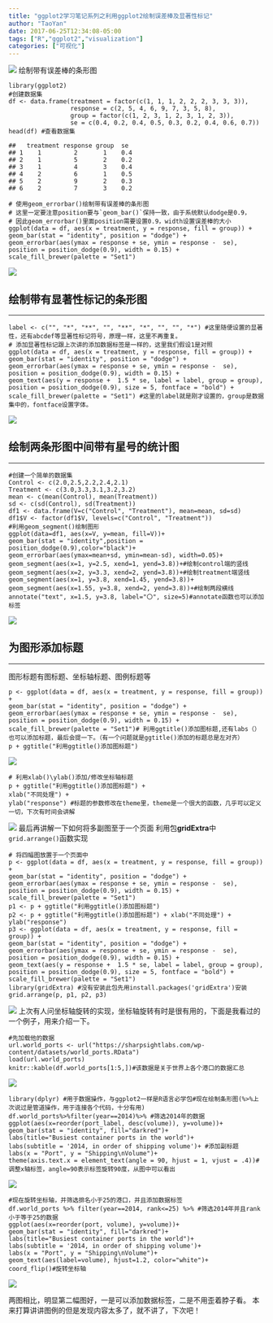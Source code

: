 ```yaml
---
title: "ggplot2学习笔记系列之利用ggplot2绘制误差棒及显著性标记"
author: "TaoYan"
date: 2017-06-25T12:34:08-05:00
tags: ["R","ggplot2","visualization"]
categories: ["可视化"]
---
```


![](https://upload-images.jianshu.io/upload_images/2084719-46b1e37462ac6440.png?imageMogr2/auto-orient/strip%7CimageView2/2/w/1240)
绘制带有误差棒的条形图

<!--more-->

```
library(ggplot2)
#创建数据集
df <- data.frame(treatment = factor(c(1, 1, 1, 2, 2, 2, 3, 3, 3)), 
                 response = c(2, 5, 4, 6, 9, 7, 3, 5, 8), 
                 group = factor(c(1, 2, 3, 1, 2, 3, 1, 2, 3)), 
                 se = c(0.4, 0.2, 0.4, 0.5, 0.3, 0.2, 0.4, 0.6, 0.7))
head(df) #查看数据集

##   treatment response group  se
## 1    1         2       1    0.4
## 2    1         5       2    0.2
## 3    1         4       3    0.4
## 4    2         6       1    0.5
## 5    2         9       2    0.3
## 6    2         7       3    0.2
```
```
# 使用geom_errorbar()绘制带有误差棒的条形图
# 这里一定要注意position要与`geom_bar()`保持一致，由于系统默认dodge是0.9，
# 因此geom_errorbar()里面position需要设置0.9，width设置误差棒的大小
ggplot(data = df, aes(x = treatment, y = response, fill = group)) + 
geom_bar(stat = "identity", position = "dodge") + 
geom_errorbar(aes(ymax = response + se, ymin = response -  se), 
position = position_dodge(0.9), width = 0.15) + 
scale_fill_brewer(palette = "Set1")
```
![](https://upload-images.jianshu.io/upload_images/2084719-0d1a0cc2f8ac5129.png?imageMogr2/auto-orient/strip%7CimageView2/2/w/1240)

## 绘制带有显著性标记的条形图
------------------------
```
label <- c("", "*", "**", "", "**", "*", "", "", "*") #这里随便设置的显著性，还有abcdef等显著性标记符号，原理一样，这里不再重复。
# 添加显著性标记跟上次讲的添加数据标签是一样的，这里我们假设1是对照
ggplot(data = df, aes(x = treatment, y = response, fill = group)) + 
geom_bar(stat = "identity", position = "dodge") + 
geom_errorbar(aes(ymax = response + se, ymin = response -  se), 
position = position_dodge(0.9), width = 0.15) + 
geom_text(aes(y = response +  1.5 * se, label = label, group = group), 
position = position_dodge(0.9), size = 5, fontface = "bold") + 
scale_fill_brewer(palette = "Set1") #这里的label就是刚才设置的，group是数据集中的，fontface设置字体。
```
![](https://upload-images.jianshu.io/upload_images/2084719-d7a71cdebe7aaecb.png?imageMogr2/auto-orient/strip%7CimageView2/2/w/1240)

## 绘制两条形图中间带有星号的统计图
-------------------------
```
#创建一个简单的数据集
Control <- c(2.0,2.5,2.2,2.4,2.1)
Treatment <- c(3.0,3.3,3.1,3.2,3.2)
mean <- c(mean(Control), mean(Treatment))
sd <- c(sd(Control), sd(Treatment))
df1 <- data.frame(V=c("Control", "Treatment"), mean=mean, sd=sd)
df1$V <- factor(df1$V, levels=c("Control", "Treatment"))
#利用geom_segment()绘制图形
ggplot(data=df1, aes(x=V, y=mean, fill=V))+ 
geom_bar(stat = "identity",position = position_dodge(0.9),color="black")+ 
geom_errorbar(aes(ymax=mean+sd, ymin=mean-sd), width=0.05)+ 
geom_segment(aes(x=1, y=2.5, xend=1, yend=3.8))+#绘制control端的竖线 
geom_segment(aes(x=2, y=3.3, xend=2, yend=3.8))+#绘制treatment端竖线 
geom_segment(aes(x=1, y=3.8, xend=1.45, yend=3.8))+ 
geom_segment(aes(x=1.55, y=3.8, xend=2, yend=3.8))+#绘制两段横线 
annotate("text", x=1.5, y=3.8, label="〇", size=5)#annotate函数也可以添加标签
```

![](https://upload-images.jianshu.io/upload_images/2084719-fd824d52ccfd97f7.png?imageMogr2/auto-orient/strip%7CimageView2/2/w/1240)


## 为图形添加标题
--------------------------
图形标题有图标题、坐标轴标题、图例标题等
```
p <- ggplot(data = df, aes(x = treatment, y = response, fill = group)) + 
geom_bar(stat = "identity", position = "dodge") +
geom_errorbar(aes(ymax = response + se, ymin = response -  se),
position = position_dodge(0.9), width = 0.15) + 
scale_fill_brewer(palette = "Set1")# 利用ggtitle()添加图标题,还有labs（）也可以添加标题，最后会提一下。（有一个问题就是ggtitle()添加的标题总是左对齐）
p + ggtitle("利用ggtitle()添加图标题")
```
![](https://upload-images.jianshu.io/upload_images/2084719-437d4f549444463d.png?imageMogr2/auto-orient/strip%7CimageView2/2/w/1240)
```
# 利用xlab()\ylab()添加/修改坐标轴标题
p + ggtitle("利用ggtitle()添加图标题") + 
xlab("不同处理") + 
ylab("response") #标题的参数修改在theme里，theme是一个很大的函数，几乎可以定义一切，下次有时间会讲解
```

![](https://upload-images.jianshu.io/upload_images/2084719-2b799bb7890f0624.png?imageMogr2/auto-orient/strip%7CimageView2/2/w/1240)
最后再讲解一下如何将多副图至于一个页面 利用包**gridExtra**中`grid.arrange()`函数实现

```
# 将四幅图放置于一个页面中
p <- ggplot(data = df, aes(x = treatment, y = response, fill = group)) + 
geom_bar(stat = "identity", position = "dodge") + 
geom_errorbar(aes(ymax = response + se, ymin = response -  se), 
position = position_dodge(0.9), width = 0.15) + 
scale_fill_brewer(palette = "Set1")
p1 <- p + ggtitle("利用ggtitle()添加图标题")
p2 <- p + ggtitle("利用ggtitle()添加图标题") + xlab("不同处理") + ylab("response")
p3 <- ggplot(data = df, aes(x = treatment, y = response, fill = group)) + 
geom_bar(stat = "identity", position = "dodge") + 
geom_errorbar(aes(ymax = response + se, ymin = response -  se), 
position = position_dodge(0.9), width = 0.15) + 
geom_text(aes(y = response +  1.5 * se, label = label, group = group), 
position = position_dodge(0.9), size = 5, fontface = "bold") + 
scale_fill_brewer(palette = "Set1")
library(gridExtra) #没有安装此包先用install.packages('gridExtra')安装
grid.arrange(p, p1, p2, p3)
```

![](https://upload-images.jianshu.io/upload_images/2084719-8ea6aa114eeab5ba.png?imageMogr2/auto-orient/strip%7CimageView2/2/w/1240)
上次有人问坐标轴旋转的实现，坐标轴旋转有时是很有用的，下面是我看过的一个例子，用来介绍一下。

```
#先加载他的数据
url.world_ports <- url("https://sharpsightlabs.com/wp-content/datasets/world_ports.RData")
load(url.world_ports)
knitr::kable(df.world_ports[1:5,])#该数据是关于世界上各个港口的数据汇总
```

![](https://upload-images.jianshu.io/upload_images/2084719-01c06eb52b6848d1.png?imageMogr2/auto-orient/strip%7CimageView2/2/w/1240)
```
library(dplyr) #用于数据操作，与ggplot2一样是R语言必学包#现在绘制条形图(%>%上次说过是管道操作，用于连接各个代码，十分有用)
df.world_ports%>%filter(year==2014)%>% #筛选2014年的数据 
ggplot(aes(x=reorder(port_label, desc(volume)), y=volume))+ 
geom_bar(stat = "identity", fill="darkred")+ 
labs(title="Busiest container ports in the world")+ 
labs(subtitle = '2014, in order of shipping volume')+ #添加副标题 
labs(x = "Port", y = "Shipping\nVolume")+ 
theme(axis.text.x = element_text(angle = 90, hjust = 1, vjust = .4))#调整x轴标签，angle=90表示标签旋转90度，从图中可以看出
```
![](https://upload-images.jianshu.io/upload_images/2084719-11d43dfb82953994.png?imageMogr2/auto-orient/strip%7CimageView2/2/w/1240)
```
#现在旋转坐标轴，并筛选排名小于25的港口，并且添加数据标签
df.world_ports %>% filter(year==2014, rank<=25) %>% #筛选2014年并且rank小于等于25的数据 
ggplot(aes(x=reorder(port, volume), y=volume))+ 
geom_bar(stat = "identity", fill="darkred")+ 
labs(title="Busiest container ports in the world")+ 
labs(subtitle = '2014, in order of shipping volume')+  
labs(x = "Port", y = "Shipping\nVolume")+ 
geom_text(aes(label=volume), hjust=1.2, color="white")+ 
coord_flip()#旋转坐标轴
```
![](https://upload-images.jianshu.io/upload_images/2084719-46b1e37462ac6440.png?imageMogr2/auto-orient/strip%7CimageView2/2/w/1240)

两图相比，明显第二幅图好，一是可以添加数据标签，二是不用歪着脖子看。
本来打算讲讲图例的但是发现内容太多了，就不讲了，下次吧！

